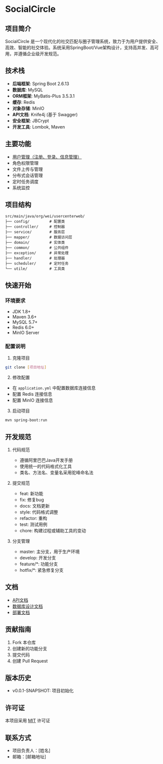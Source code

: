 # SocialCircle

## 项目简介
SocialCircle 是一个现代化的社交匹配与圈子管理系统，致力于为用户提供安全、高效、智能的社交体验。系统采用SpringBoot/Vue架构设计，支持高并发、高可用，并遵循企业级开发规范。

## 技术栈
- **后端框架**: Spring Boot 2.6.13
- **数据库**: MySQL
- **ORM框架**: MyBatis-Plus 3.5.3.1
- **缓存**: Redis
- **对象存储**: MinIO
- **API文档**: Knife4j (基于 Swagger)
- **安全框架**: JBCrypt
- **开发工具**: Lombok, Maven

## 主要功能
- [用户管理（注册、登录、信息管理）](https://github.com/223Jiang/user-center)
- 角色权限管理
- 文件上传与管理
- 分布式会话管理
- 定时任务调度
- 系统监控

## 项目结构
```
src/main/java/org/wei/usercenterweb/
├── config/         # 配置类
├── controller/     # 控制器
├── service/        # 服务层
├── mapper/         # 数据访问层
├── domain/         # 实体类
├── common/         # 公共组件
├── exception/      # 异常处理
├── handler/        # 处理器
├── scheduler/      # 定时任务
└── utile/          # 工具类
```

## 快速开始

### 环境要求
- JDK 1.8+
- Maven 3.6+
- MySQL 5.7+
- Redis 6.0+
- MinIO Server

### 配置说明
1. 克隆项目
```bash
git clone [项目地址]
```

2. 修改配置
- 在 `application.yml` 中配置数据库连接信息
- 配置 Redis 连接信息
- 配置 MinIO 连接信息

3. 启动项目
```bash
mvn spring-boot:run
```

## 开发规范
1. 代码规范
   - 遵循阿里巴巴Java开发手册
   - 使用统一的代码格式化工具
   - 类名、方法名、变量名采用驼峰命名法

2. 提交规范
   - feat: 新功能
   - fix: 修复bug
   - docs: 文档更新
   - style: 代码格式调整
   - refactor: 重构
   - test: 测试用例
   - chore: 构建过程或辅助工具的变动

3. 分支管理
   - master: 主分支，用于生产环境
   - develop: 开发分支
   - feature/*: 功能分支
   - hotfix/*: 紧急修复分支

## 文档
- [API文档](http://localhost:8080/doc.html)
- [数据库设计文档](docs/database.md)
- [部署文档](docs/deploy.md)

## 贡献指南
1. Fork 本仓库
2. 创建新的功能分支
3. 提交代码
4. 创建 Pull Request

## 版本历史
- v0.0.1-SNAPSHOT: 项目初始化

## 许可证
本项目采用 [MIT](LICENSE) 许可证

## 联系方式
- 项目负责人：[姓名]
- 邮箱：[邮箱地址] 
